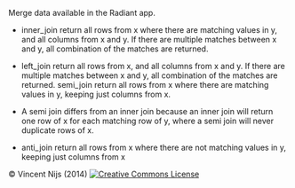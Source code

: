 Merge data available in the Radiant app. 

* inner_join return all rows from x where there are matching values in y, and all columns from
x and y. If there are multiple matches between x and y, all combination of the matches are
returned.

* left_join return all rows from x, and all columns from x and y. If there are multiple matches
 between x and y, all combination of the matches are returned.
semi_join return all rows from x where there are matching values in y, keeping just columns from
x.

* A semi join differs from an inner join because an inner join will return one row of x for each
matching row of y, where a semi join will never duplicate rows of x.

* anti_join return all rows from x where there are not matching values in y, keeping just columns
from x

&copy; Vincent Nijs (2014) <a rel="license" href="http://creativecommons.org/licenses/by-nc-sa/4.0/" target="_blank"><img alt="Creative Commons License" style="border-width:0" src="http://i.creativecommons.org/l/by-nc-sa/4.0/80x15.png" /></a>
